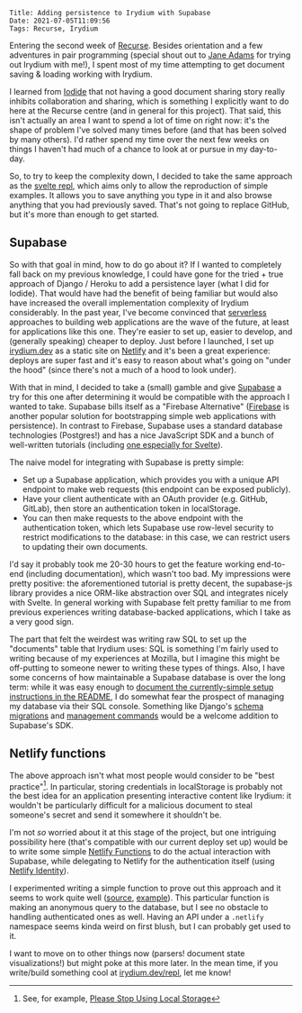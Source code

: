     Title: Adding persistence to Irydium with Supabase
    Date: 2021-07-05T11:09:56
    Tags: Recurse, Irydium

Entering the second week of [Recurse].
Besides orientation and a few adventures in pair programming (special shout out to [Jane Adams] for trying out Irydium with me!), I spent most of my time attempting to get document saving &amp; loading working with Irydium.

I learned from [Iodide] that not having a good document sharing story really inhibits collaboration and sharing, which is something I explicitly want to do here at the Recurse centre (and in general for this project).
That said, this isn't actually an area I want to spend a lot of time on right now: it's the shape of problem I've solved many times before (and that has been solved by many others).
I'd rather spend my time over the next few weeks on things I haven't had much of a chance to look at or pursue in my day-to-day.

So, to try to keep the complexity down, I decided to take the same approach as the [svelte repl], which aims only to allow the reproduction of simple examples.
It allows you to save anything you type in it and also browse anything that you had previously saved.
That's not going to replace GitHub, but it's more than enough to get started.

[recurse]: https://recurse.com
[jane adams]: http://universalities.com/
[iodide]: https://alpha.iodide.io
[svelte repl]: https://svelte.dev/repl

## Supabase

So with that goal in mind, how to do go about it?
If I wanted to completely fall back on my previous knowledge, I could have gone for the tried + true approach of Django / Heroku to add a persistence layer (what I did for Iodide).
That would have had the benefit of being familiar but would also have increased the overall implementation complexity of Irydium considerably.
In the past year, I've become convinced that [serverless] approaches to building web applications are the wave of the future, at least for applications like this one.
They're easier to set up, easier to develop, and (generally speaking) cheaper to deploy.
Just before I launched, I set up [irydium.dev] as a static site on [Netlify] and it's been a great experience: deploys are super fast and it's easy to reason about what's going on "under the hood" (since there's not a much of a hood to look under).

With that in mind, I decided to take a (small) gamble and give [Supabase] a try for this one after determining it would be compatible with the approach I wanted to take.
Supabase bills itself as a "Firebase Alternative" ([Firebase] is another popular solution for bootstrapping simple web applications with persistence).
In contrast to Firebase, Supabase uses a standard database technologies (Postgres!) and has a nice JavaScript SDK and a bunch of well-written tutorials (including [one especially for Svelte](https://supabase.io/docs/guides/with-svelte)).

The naive model for integrating with Supabase is pretty simple:

- Set up a Supabase application, which provides you with a unique API endpoint to make web requests (this endpoint can be exposed publicly).
- Have your client authenticate with an OAuth provider (e.g. GitHub, GitLab), then store an authentication token in localStorage.
- You can then make requests to the above endpoint with the authentication token, which lets Supabase use row-level security to restrict modifications to the database: in this case, we can restrict users to updating their own documents.

I'd say it probably took me 20-30 hours to get the feature working end-to-end (including documentation), which wasn't too bad.
My impressions were pretty positive: the aforementioned tutorial is pretty decent, the supabase-js library provides a nice ORM-like abstraction over SQL and integrates nicely with Svelte.
In general working with Supabase felt pretty familiar to me from previous experiences writing database-backed applications, which I take as a very good sign.

The part that felt the weirdest was writing raw SQL to set up the "documents" table that Irydium uses: SQL is something I'm fairly used to writing because of my experiences at Mozilla, but I imagine this might be off-putting to someone newer to writing these types of things.
Also, I have some concerns of how maintainable a Supabase database is over the long term: while it was easy enough to [document the currently-simple setup instructions in the README](https://github.com/irydium/irydium/blob/f816ea6444c94635972a57bc92d7770398117c1e/README.md#working-on-the-site), I do somewhat fear the prospect of managing my database via their SQL console.
Something like Django's [schema migrations](https://docs.djangoproject.com/en/3.2/topics/migrations/) and [management commands](https://docs.djangoproject.com/en/3.2/howto/custom-management-commands/) would be a welcome addition to Supabase's SDK.

[serverless]: https://en.wikipedia.org/wiki/Serverless_computing
[irydium.dev]: https://irydium.dev
[supabase]: https://supabase.io/
[firebase]: https://firebase.google.com/
[netlify]: https://netlify.com

## Netlify functions

The above approach isn't what most people would consider to be "best practice"[^1].
In particular, storing credentials in localStorage is probably not the best idea for an application presenting interactive content like Irydium: it wouldn't be particularly difficult for a malicious document to steal someone's secret and send it somewhere it shouldn't be.

I'm not _so_ worried about it at this stage of the project, but one intriguing possibility here (that's compatible with our current deploy set up) would be to write some simple [Netlify Functions] to do the actual interaction with Supabase, while delegating to Netlify for the authentication itself (using [Netlify Identity]).

I experimented writing a simple function to prove out this approach and it seems to work quite well ([source](https://github.com/irydium/irydium/blob/fecea66a1cd0bedaaab4a3e6502413c55d34ec11/packages/site/netlify_functions/post.js), [example](https://irydium.dev/.netlify/functions/post?id=65107940-dd88-11eb-866c-0a4e9a1089db)).
This particular function is making an anonymous query to the database, but I see no obstacle to handling authenticated ones as well.
Having an API under a `.netlify` namespace seems kinda weird on first blush, but I can probably get used to it.

I want to move on to other things now (parsers! document state visualizations!) but might poke at this more later.
In the mean time, if you write/build something cool at [irydium.dev/repl](https://irydium.dev/repl), let me know!

[netlify functions]: https://www.netlify.com/products/functions/
[netlify identity]: https://docs.netlify.com/visitor-access/identity/

[^1]: See, for example, [Please Stop Using Local Storage](https://dev.to/rdegges/please-stop-using-local-storage-1i04)
